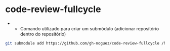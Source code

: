 # code-review-fullcycle

- - Comando utilizado para criar um submódulo (adicionar repositório dentro do repositório)

```bash
git submodule add https://github.com/gh-noguez/code-review-fullcycle /home/felipe/Documents/workspaces/fullcycle/git-github/4-prs-e-code-review/code-review-fullcycle
```